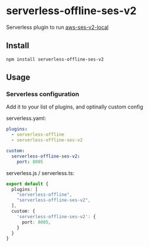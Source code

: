# serverless-offline-ses-v2

Serverless plugin to run [aws-ses-v2-local](https://github.com/domdomegg/aws-ses-v2-local)

## Install

```
npm install serverless-offline-ses-v2
```

## Usage

### Serverless configuration

Add it to your list of plugins, and optinally custom config

serverless.yaml:

```yaml
plugins:
  - serverless-offline
  - serverless-offline-ses-v2

custom:
  serverless-offline-ses-v2:
    port: 8005
```

serverless.js / serverless.ts:

```ts
export default {
  plugins: [
    "serverless-offline",
    "serverless-offline-ses-v2",
  ],
  custom: {
    'serverless-offline-ses-v2': {
      port: 8005,
    }
  }
}
```
